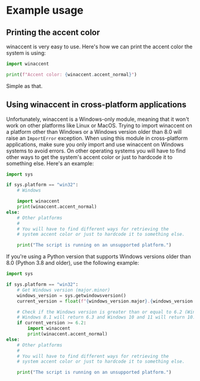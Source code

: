 # Example usage

## Printing the accent color
winaccent is very easy to use. Here's how we can print the accent color the system is using:

```python
import winaccent

print(f"Accent color: {winaccent.accent_normal}")
```

Simple as that.


## Using winaccent in cross-platform applications
Unfortunately, winaccent is a Windows-only module, meaning that it won't work on other platforms like Linux or MacOS. Trying to import winaccent on a platform other than Windows or a Windows version older than 8.0 will raise an `ImportError` exception. When using this module in cross-platform applications, make sure you only import and use winaccent on Windows systems to avoid errors. On other operating systems you will have to find other ways to get the system's accent color or just to hardcode it to something else. Here's an example:

```python
import sys

if sys.platform == "win32":
    # Windows

    import winaccent
    print(winaccent.accent_normal)
else:
    # Other platforms
    #
    # You will have to find different ways for retrieving the
    # system accent color or just to hardcode it to something else.

    print("The script is running on an unsupported platform.")
```

If you're using a Python version that supports Windows versions older than 8.0 (Python 3.8 and older), use the following example:

```python
import sys

if sys.platform == "win32":
    # Get Windows version (major.minor)
    windows_version = sys.getwindowsversion()
    current_version = float(f"{windows_version.major}.{windows_version.minor}")

    # Check if the Windows version is greater than or equal to 6.2 (Windows 8.0)
    # Windows 8.1 will return 6.3 and Windows 10 and 11 will return 10.0
    if current_version >= 6.2:
        import winaccent
        print(winaccent.accent_normal)
else:
    # Other platforms
    #
    # You will have to find different ways for retrieving the
    # system accent color or just to hardcode it to something else.

    print("The script is running on an unsupported platform.")
```